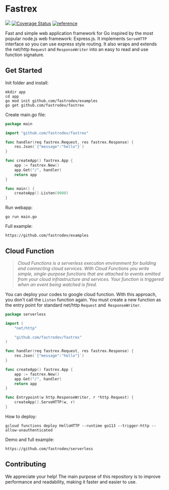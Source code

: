 # Fastrex
[![][build]](https://github.com/fastrodev/fastrex/actions/workflows/build.yml) [![Coverage Status][cov]](https://coveralls.io/github/fastrodev/fastrex?branch=main) [![][reference]](https://pkg.go.dev/github.com/fastrodev/fastrex?tab=doc)

Fast and simple web application framework for Go inspired by the most popular node.js web framework: Express.js. It implements `ServeHTTP` interface so you can use express style routing. It also wraps and extends the net/http `Request` and `ResponseWriter` into an easy to read and use function signature. 

## Get Started
Init folder and install:
```
mkdir app
cd app
go mod init github.com/fastrodev/examples
go get github.com/fastrodev/fastrex
```
Create main.go file:
```go
package main

import "github.com/fastrodev/fastrex"

func handler(req fastrex.Request, res fastrex.Response) {
    res.Json(`{"message":"hello"}`)
}

func createApp() fastrex.App {
    app := fastrex.New()
    app.Get("/", handler)
    return app
}

func main() {
    createApp().Listen(9000)
}

```

Run webapp:
```
go run main.go
```

Full example:
```
https://github.com/fastrodev/examples
```

## Cloud Function

> *Cloud Functions is a serverless execution environment for building and connecting cloud services. With Cloud Functions you write simple, single-purpose functions that are attached to events emitted from your cloud infrastructure and services. Your function is triggered when an event being watched is fired.*

You can deploy your codes to google cloud function. With this approach, you don't call the `Listen` function again. You must create a new function as the entry point for standard net/http `Request` and` ResponseWriter`.

```go
package serverless

import (
    "net/http"

    "github.com/fastrodev/fastrex"
)

func handler(req fastrex.Request, res fastrex.Response) {
    res.Json(`{"message":"hello"}`)
}

func createApp() fastrex.App {
    app := fastrex.New()
    app.Get("/", handler)
    return app
}

func Entrypoint(w http.ResponseWriter, r *http.Request) {
    createApp().ServeHTTP(w, r)
}

```
How to deploy:
```
gcloud functions deploy HelloHTTP --runtime go113 --trigger-http --allow-unauthenticated
```
Demo and full example: 
```
https://github.com/fastrodev/serverless
```

## Contributing
We appreciate your help! The main purpose of this repository is to improve performance and readability, making it faster and easier to use.

[build]: https://github.com/fastrodev/fastrex/actions/workflows/build.yml/badge.svg
[reference]: https://img.shields.io/badge/go.dev-reference-007d9c?logo=go&logoColor=white "reference"
[cov]: https://coveralls.io/repos/github/fastrodev/fastrex/badge.svg?branch=main

